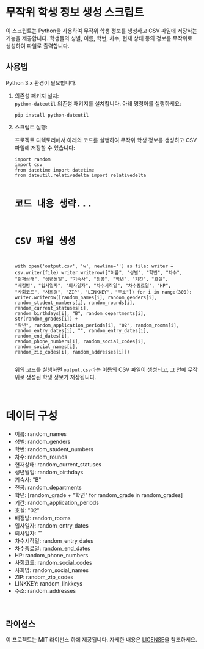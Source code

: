 <h1>무작위 학생 정보 생성 스크립트</h1>

<p>이 스크립트는 Python을 사용하여 무작위 학생 정보를 생성하고 CSV 파일에 저장하는 기능을 제공합니다. 학생들의 성별, 이름, 학번, 차수, 현재 상태 등의 정보를 무작위로 생성하여 파일로 출력합니다.</p>

<h2>사용법</h2>
<p>Python 3.x 환경이 필요합니다.</p>
<ol>
  <li>의존성 패키지 설치:</li>
  <code>python-dateutil</code> 의존성 패키지를 설치합니다. 아래 명령어를 실행하세요:
  <pre><code>pip install python-dateutil</code></pre>

  <li>스크립트 실행:</li>
  <p>프로젝트 디렉토리에서 아래의 코드를 실행하여 무작위 학생 정보를 생성하고 CSV 파일에 저장할 수 있습니다:</p>
  <pre><code>import random
import csv
from datetime import datetime
from dateutil.relativedelta import relativedelta

# 코드 내용 생략...

# CSV 파일 생성
with open('output.csv', 'w', newline='') as file:
    writer = csv.writer(file)
    writer.writerow(["이름", "성별", "학번", "차수", "현재상태", "생년월일", "기숙사", "전공", "학년", "기간",
                     "호실", "배정방", "입사일자", "퇴사일자", "차수시작일", "차수종료일", "HP", "사회코드", "사회명", "ZIP", "LINKKEY", "주소"])
    for i in range(300):
        writer.writerow([random_names[i], random_genders[i], random_student_numbers[i], random_rounds[i], random_current_statuses[i], random_birthdays[i], "B", random_departments[i], str(random_grades[i]) + "학년", random_application_periods[i],
                         "02", random_rooms[i], random_entry_dates[i], "", random_entry_dates[i], random_end_dates[i], random_phone_numbers[i], random_social_codes[i], random_social_names[i], random_zip_codes[i], random_addresses[i]])
  </code></pre>
  <p>위의 코드를 실행하면 <code>output.csv</code>라는 이름의 CSV 파일이 생성되고, 그 안에 무작위로 생성된 학생 정보가 저장됩니다.</p>
</ol>
<br/>
<h1>데이터 구성</h1>
   
  <ul>
        <li>이름: random_names</li>
        <li>성별: random_genders</li>
        <li>학번: random_student_numbers</li>
        <li>차수: random_rounds</li>
        <li>현재상태: random_current_statuses</li>
        <li>생년월일: random_birthdays</li>
        <li>기숙사: "B"</li>
        <li>전공: random_departments</li>
        <li>학년: [random_grade + "학년" for random_grade in random_grades]</li>
        <li>기간: random_application_periods</li>
        <li>호실: "02"</li>
        <li>배정방: random_rooms</li>
        <li>입사일자: random_entry_dates</li>
        <li>퇴사일자: ""</li>
        <li>차수시작일: random_entry_dates</li>
        <li>차수종료일: random_end_dates</li>
        <li>HP: random_phone_numbers</li>
        <li>사회코드: random_social_codes</li>
        <li>사회명: random_social_names</li>
        <li>ZIP: random_zip_codes</li>
        <li>LINKKEY: random_linkkeys</li>
        <li>주소: random_addresses</li>
    </ul>
  
</br>

<h2>라이선스</h2>

<p>이 프로젝트는 MIT 라이선스 하에 제공됩니다. 자세한 내용은 <a href="./https://ko.wikipedia.org/wiki/MIT_%ED%97%88%EA%B0%80%EC%84%9C">LICENSE</a>을 참조하세요.</p>
